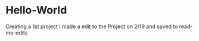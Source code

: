 # Hello-World
Creating a 1st project
I made a edit to the Project on 2/19 and saved to read-me-edits 
